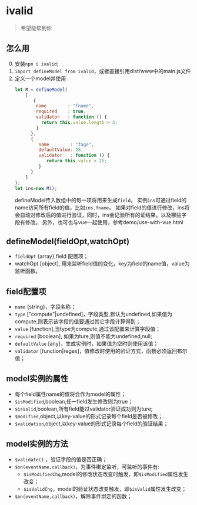 # ivalid
> 希望能帮到你


## 怎么用
0. 安装`npm i ivalid`;
1. `import defineModel from ivalid`，或者直接引用dist/www中的main.js文件
2. 定义一个model并使用
    ```javascript
    let M = defineModel(
        [
           {
            name        : "fname",
            required    : true,
            validator   : function () {
              return this.value.length > 3;
            }          
          },
          {
             name        : "fage",
             defaultValue: 28,
             validator   : function () {
                return this.value > 25;
             }
          }
        ]
    );
    let ins=new M();
    ```
   defineModel传入数组中的每一项将用来生成`field`。 实例`ins`可通过field的name访问所有field的值，比如`ins.fname`。
   如果对field的值进行修改，ins将会自动对修改后的值进行验证，同时，ins会记验所有的证结果，以及哪些字段有修改。 另外，也可也与vue一起使用，参考demo/use-with-vue.html
## defineModel(fieldOpt,watchOpt)
   - `fieldOpt` {array},field 配置项；
   -  watchOpt \[object\], 用来监听field值的变化，key为field的name值，value为监听函数。
## field配置项
- `name` {string}，字段名称；
- `type` \["compute"|undefined\]，字段类型,默认为undefined,如果值为compute,则表示该字段的值要通过其它字段计算得到；
- `value` \[function\],当type为compute,通过该配置来计算字段值；
- `required` \[boolean\], 如果为ture,则值不能为undefined,null;
- `defaultValue` \[any\]，生成实例时，如果值为空时则使用该值；
- `validator` \[function|regex\]，值修改时使用的验证方式，函数必须返回布尔值；
## model实例的属性
- 每个field属性name的值将会作为model的属性；
- `$isModified`,boolean,任一field发生修改则为true；
- `$isValid`,boolean,所有field能过validator验证成功则为ture;
- `$modified`,object,以key-value的形式记录每个field是否被修改；
- `$validation`,object,以key-value的形式记录每个field的验证结果；

## model实例的方法
- `$validate()` ，验证字段的值是否正确；
- `$on(eventName,callback)`，为事件绑定监听，可监听的事件有:
  - `$isModifiedChg`,model的修改状态改变时触发，即`$isModified`属性发生改变；
  - `$isValidChg`，model的验证状态改变触发，即`$isValid`属性发生改变；
- `$on(eventName,callback)`，解除事件绑定的函数；


